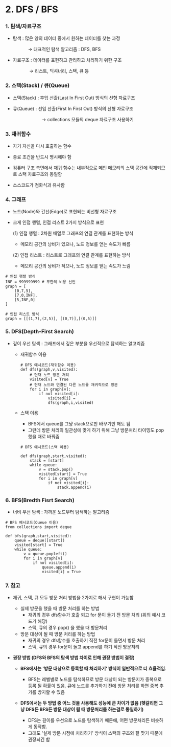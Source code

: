 # 2. DFS / BFS

### 1. 탐색/자료구조

- 탐색 : 많은 양의 데이터 중에서 원하는 데이터를 찾는 과정
  
              → 대표적인 탐색 알고리즘 : DFS, BFS

- 자료구조 : 데이터를 표현하고 관리하고 처리하기 위한 구조

                   → 리스트, 딕셔너리, 스택, 큐 등

### 2. 스택(Stack) / 큐(Queue)

- 스택(Stack) : 후입 선출(Last In First Out) 방식의 선형 자료구조

- 큐(Queue) : 선입 선출(First In First Out) 방식의 선형 자료구조 

                             → collections 모듈의 deque 자료구조 사용하기

### 3. 재귀함수

- 자기 자신을 다시 호출하는 함수

- 종료 조건을 반드시 명시해야 함

- 컴퓨터 구조 측면에서 재귀 함수는 내부적으로 메인 메모리의 스택 공간에 적재되므로 스택 자료구조와 동일함

- 소스코드가 점화식과 유사함

### 4. 그래프

- 노드(Node)와 간선(Edge)로 표현되는 비선형 자료구조

- 크게 인접 행렬, 인접 리스트 2가지 방식으로 표현 
  
  (1) 인접 행렬 : 2차원 배열로 그래프의 연결 관계를 표현하는 방식
  
  - 메모리 공간의 낭비가 있으나, 노드 정보를 얻는 속도가 빠름
  
  (2) 인접 리스트 : 리스트로 그래프의 연결 관계를 표현하는 방식
  
  - 메모리 공간의 낭비가 적으나, 노드 정보를 얻는 속도가 느림

```
# 인접 행렬 방식
INF = 999999999 # 무한의 비용 선언
graph = [
    [0,7,5],
    [7,0,INF],
    [5,INF,0]
]

# 인접 리스트 방식
graph = [[(1,7),(2,5)], [(0,7)],[(0,5)]]
```

### 5. DFS(Depth-First Search)

- 깊이 우선 탐색 : 그래프에서 깊은 부분을 우선적으로 탐색하는 알고리즘 

  - 재귀함수 이용

    ```
    # DFS 예시코드(재귀함수 이용)
    def dfs(graph,v,visited):
        # 현재 노드 방문 처리
        visited[v] = True
        # 현재 노드와 연결된 다른 노드를 재귀적으로 방문
        for i in graph[v]:
            if not visited[i]:
            	visited[i] = 
                dfs(graph,i,visited)
    ```

  - 스택 이용

    - BFS에서 queue를 그냥 stack으로만 바꾸기만 해도 됨
    - 그런데 방문 처리의 일관성에 맞게 하기 위해 그냥 방문처리 타이밍도 pop했을 때로 바꿔줌

    ```
    # DFS 예시코드(스택 이용)
    
    def dfs(graph,start,visited):
        stack = [start]
        while queue:
            v = stack.pop()
            visited[start] = True
            for i in graph[v]
                if not visited[i]:
                    stack.append(i)
    ```

### 6. BFS(Bredth Fisrt Search)

- 너비 우선 탐색 : 가까운 노드부터 탐색하는 알고리즘

```
# BFS 예시코드(Queue 이용)
from collections import deque

def bfs(graph,start,visited):
    queue = deque([start])
    visited[start] = True
    while queue:
        v = queue.popleft() 
        for i in graph[v]
            if not visited[i]:
                queue.append(i)
                visited[i] = True
```



### 7. 참고

- 재귀, 스택, 큐 모두 방문 처리 방법을 2가지로 해서 구현이 가능함

  - 실제 방문을 했을 때 방문 처리를 하는 방법
    - 재귀의 경우 dfs함수가 호출 되고 for 문이 돌기 전 방문 처리 
      (위의 예시 코드가 해당)
    - 스택, 큐의 경우 pop() 을 했을 때 방문처리
  - 방문 대상이 될 때 방문 처리를 하는 방법
    - 재귀의 경우 dfs함수를 호출하기 직전 for문이 돌면서 방문 처리
    - 스택, 큐의 경우 for문이 돌고 append를 하기 직전 방문처리

- **권장 방법 (DFS와 BFS의 탐색 방법 차이로 인해 권장 방법이 결정)**

  - **BFS에서는 '방문 대상으로 등록할 때 처리하기' 방식이 일반적으로 더 효율적임**. 
    - BFS는 레벨별로 노드를 탐색하므로 방문 대상이 되는 방문지가 중복으로 등록 될 확률이 있음. 큐에 노드를 추가하기 전에 방문 처리를 하면 중복 추가를 방지할 수 있음

  - **DFS에서는 두 방법 중 어느 것을 사용해도 성능에 큰 차이가 없음
    (헷갈리면 그냥 DFS든 BFS든 방문 대상이 될 때 방문처리를 하는걸로 통일하기)** 
    - DFS는 깊이를 우선으로 노드를 탐색하기 때문에, 어떤 방문처리든 비슷하게 동작함.
    - 그래도 '실제 방문 시점에 처리하기' 방식이 스택의 구조와 잘 맞기 때문에 권장되긴 함
